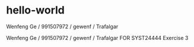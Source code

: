 # hello-world
Wenfeng Ge / 991507972 / gewenf / Trafalgar

Wenfeng Ge / 991507972 / gewenf / Trafalgar FOR SYST24444 Exercise 3
